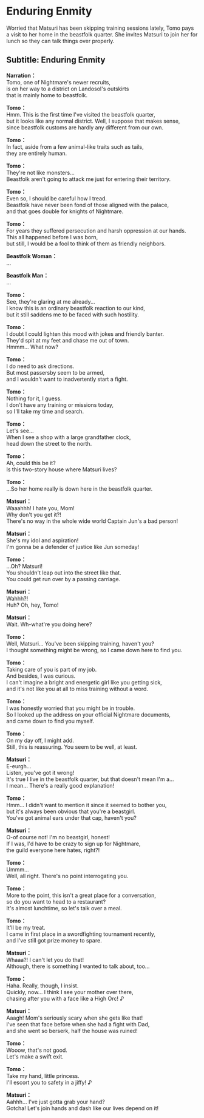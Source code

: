 # Enduring Enmity
Worried that Matsuri has been skipping training sessions lately, Tomo pays a visit to her home in the beastfolk quarter. She invites Matsuri to join her for lunch so they can talk things over properly.
  
## Subtitle: Enduring Enmity
  
**Narration：**  
Tomo, one of Nightmare's newer recruits,  
is on her way to a district on Landosol's outskirts  
that is mainly home to beastfolk.  
  
**Tomo：**  
Hmm. This is the first time I've visited the beastfolk quarter,  
but it looks like any normal district. Well, I suppose that makes sense,  
since beastfolk customs are hardly any different from our own.  
  
**Tomo：**  
In fact, aside from a few animal-like traits such as tails,  
they are entirely human.  
  
**Tomo：**  
They're not like monsters...  
Beastfolk aren't going to attack me just for entering their territory.  
  
**Tomo：**  
Even so, I should be careful how I tread.  
Beastfolk have never been fond of those aligned with the palace,  
and that goes double for knights of Nightmare.  
  
**Tomo：**  
For years they suffered persecution and harsh oppression at our hands.  
This all happened before I was born,  
but still, I would be a fool to think of them as friendly neighbors.  
  
**Beastfolk Woman：**  
...  
  
**Beastfolk Man：**  
...  
  
**Tomo：**  
See, they're glaring at me already...  
I know this is an ordinary beastfolk reaction to our kind,  
but it still saddens me to be faced with such hostility.  
  
**Tomo：**  
I doubt I could lighten this mood with jokes and friendly banter.  
They'd spit at my feet and chase me out of town.  
Hmmm... What now?  
  
**Tomo：**  
I do need to ask directions.  
But most passersby seem to be armed,  
and I wouldn't want to inadvertently start a fight.  
  
**Tomo：**  
Nothing for it, I guess.  
I don't have any training or missions today,  
so I'll take my time and search.  
  
**Tomo：**  
Let's see...  
When I see a shop with a large grandfather clock,  
head down the street to the north.  
  
**Tomo：**  
Ah, could this be it?  
Is this two-story house where Matsuri lives?  
  
**Tomo：**  
...So her home really is down here in the beastfolk quarter.  
  
**Matsuri：**  
Waaahhh! I hate you, Mom!  
 Why don't you get it?!  
There's no way in the whole wide world Captain Jun's a bad person!  
  
**Matsuri：**  
She's my idol and aspiration!  
I'm gonna be a defender of justice like Jun someday!  
  
**Tomo：**  
...Oh? Matsuri!  
You shouldn't leap out into the street like that.  
You could get run over by a passing carriage.  
  
**Matsuri：**  
Wahhh?!  
Huh? Oh, hey, Tomo!  
  
**Matsuri：**  
Wait. Wh-what're you doing here?  
  
**Tomo：**  
Well, Matsuri... You've been skipping training, haven't you?  
I thought something might be wrong, so I came down here to find you.  
  
**Tomo：**  
Taking care of you is part of my job.  
 And besides, I was curious.  
I can't imagine a bright and energetic girl like you getting sick,  
and it's not like you at all to miss training without a word.  
  
**Tomo：**  
I was honestly worried that you might be in trouble.  
So I looked up the address on your official Nightmare documents,  
and came down to find you myself.  
  
**Tomo：**  
On my day off, I might add.  
Still, this is reassuring. You seem to be well, at least.  
  
**Matsuri：**  
E-eurgh...  
 Listen, you've got it wrong!  
It's true I live in the beastfolk quarter, but that doesn't mean I'm a...  
I mean... There's a really good explanation!  
  
**Tomo：**  
Hmm... I didn't want to mention it since it seemed to bother you,  
but it's always been obvious that you're a beastgirl.  
You've got animal ears under that cap, haven't you?  
  
**Matsuri：**  
O-of course not! I'm no beastgirl, honest!  
If I was, I'd have to be crazy to sign up for Nightmare,  
the guild everyone here hates, right?!  
  
**Tomo：**  
Ummm...  
Well, all right. There's no point interrogating you.  
  
**Tomo：**  
More to the point, this isn't a great place for a conversation,  
so do you want to head to a restaurant?  
It's almost lunchtime, so let's talk over a meal.  
  
**Tomo：**  
It'll be my treat.  
I came in first place in a swordfighting tournament recently,  
and I've still got prize money to spare.  
  
**Matsuri：**  
Whaaa?! I can't let you do that!  
Although, there is something I wanted to talk about, too...  
  
**Tomo：**  
Haha. Really, though, I insist.  
Quickly, now... I think I see your mother over there,  
chasing after you with a face like a High Orc! ♪  
  
**Matsuri：**  
Aaagh! Mom's seriously scary when she gets like that!  
I've seen that face before when she had a fight with Dad,  
and she went so berserk, half the house was ruined!  
  
**Tomo：**  
Wooow, that's not good.  
Let's make a swift exit.  
  
**Tomo：**  
Take my hand, little princess.  
I'll escort you to safety in a jiffy! ♪  
  
**Matsuri：**  
Aahhh... I've just gotta grab your hand?  
Gotcha! Let's join hands and dash like our lives depend on it!  
